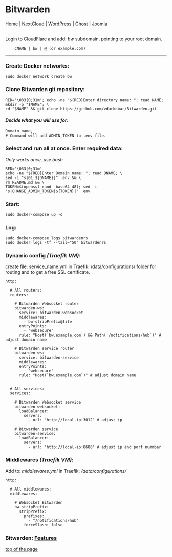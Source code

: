 # Bitwarden
  
<p align="left">
  <a href="https://github.com/vdarkobar/Home_Cloud#proxmox">Home</a> |
  <a href="https://github.com/vdarkobar/NextCloud#nextcloud">NextCloud</a> |
  <a href="https://github.com/vdarkobar/WordPress#wordpress">WordPress</a> |
  <a href="https://github.com/vdarkobar/Ghost-blog">Ghost</a> |
  <a href="https://github.com/vdarkobar/Portainer">Joomla</a>  
  <br><br>
</p>  
  
Login to <a href="https://dash.cloudflare.com/">CloudFlare</a>  and add: *bw* subdomain, pointing to your root domain.
```
    CNAME | bw | @ (or example.com)
```

---

### Create Docker networks:
```
sudo docker network create bw
```
### Clone Bitwarden git repository:
```
RED='\033[0;31m'; echo -ne "${RED}Enter directory name: "; read NAME; mkdir -p "$NAME"; \
cd "$NAME" && git clone https://github.com/vdarkobar/Bitwarden.git .
```
  
#### *Decide what you will use for*:
```
Domain name,
# Command will add ADMIN_TOKEN to .env file.
```
### Select and run all at once. Enter required data:
*Only works once, use bash*
```
RED='\033[0;31m'
echo -ne "${RED}Enter Domain name: "; read DNAME; \
sed -i "s|01|${DNAME}|" .env && \
rm README.md && \
TOKEN=$(openssl rand -base64 48); sed -i "s|CHANGE_ADMIN_TOKEN|${TOKEN}|" .env
```
  
### Start:
```
sudo docker-compose up -d
```
### Log:
```
sudo docker-compose logs bitwardenrs
sudo docker logs -tf --tail="50" bitwardenrs
```
  
### Dynamic config *(Traefik VM)*:
create file: service_name.yml in Traefik: /data/configurations/ folder for routing and to get a free SSL certificate.
```
http:

  # All routers:
  routers:
  
    # Bitwarden Websocket router
    bitwarden-ws:
      service: bitwarden-websocket
      middlewares:
        - bw-stripPrefix@file
      entryPoints:
        - "websecure"
      rule: "Host(`bw.example.com`) && Path(`/notifications/hub`)" # adjust domain name

    # Bitwarden service router
    bitwarden-ws:
      service: bitwarden-service
      middlewares:
      entryPoints:
        - "websecure"
      rule: "Host(`bw.example.com`)" # adjust domain name


  # All services:
  services:
  
    # Bitwarden Websocket service
    bitwarden-websocket:
      loadBalancer:
        servers:
          - url: "http://local-ip:3012" # adjust ip

    # Bitwarden service
    bitwarden-service:
      loadBalancer:
        servers:
          - url: "http://local-ip:8686" # adjust ip and port nummber

```
### Middlewares *(Traefik VM)*:
Add to: *middlewares.yml* in Traefik: */data/configurations/*
```
http:

  # All middlewares:
  middlewares:
  
    # Websocket Bitwarden
    bw-stripPrefix:
      stripPrefix:
        prefixes:
          - "/notifications/hub"
        forceSlash: false
```
  
### Bitwarden: [Features](https://github.com/dani-garcia/bitwarden_rs/wiki)  
  
<a href="https://github.com/vdarkobar/Bitwarden#bitwarden">top of the page</a>
